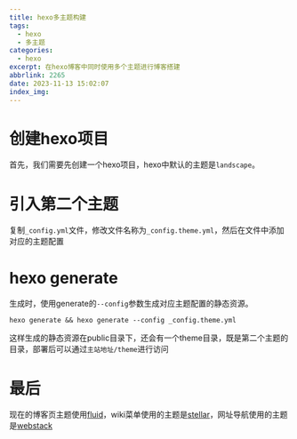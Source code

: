 ```yaml
---
title: hexo多主题构建
tags:
  - hexo
  - 多主题
categories:
  - hexo
excerpt: 在hexo博客中同时使用多个主题进行博客搭建
abbrlink: 2265
date: 2023-11-13 15:02:07
index_img:
---
```


# 创建hexo项目

首先，我们需要先创建一个hexo项目，hexo中默认的主题是`landscape`。

# 引入第二个主题

复制`_config.yml`文件，修改文件名称为`_config.theme.yml`，然后在文件中添加对应的主题配置

# hexo generate

生成时，使用generate的`--config`参数生成对应主题配置的静态资源。
```shell
hexo generate && hexo generate --config _config.theme.yml
```
这样生成的静态资源在public目录下，还会有一个theme目录，既是第二个主题的目录，部署后可以通过`主站地址/theme`进行访问

# 最后

现在的博客页主题使用[fluid](https://github.com/fluid-dev/hexo-theme-fluid)，wiki菜单使用的主题是[stellar](https://github.com/xaoxuu/hexo-theme-stellar)，网址导航使用的主题是[webstack](https://github.com/HCLonely/hexo-theme-webstack/)